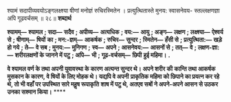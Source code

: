  

श्यामं सदापीव्यवयोऽङ्गलक्ष्श्या षीणां मनोज्ञं रुचिरस्मितेन । प्रत्युत्थितास्ते मुनय: स्वासनेवय- स्तल्लक्षणज्ञा अपि गूढवर्चसम् ॥ २८॥ **शब्दार्थ** 

**श्यामम्—** **श्यामल** **; सदा—** **सदैव** **; अपीव्य—** **अत्यधिक** **; वय:—** **आयु** **; अङ्ग—** **लक्षण** **; लक्ष्श्या—** **ऐश्वर्य से** **; षीणाम्—** **षियों** **का** **; मन:-ज्ञम्—** **आकर्षक** **; रुचिर—** **सुन्दर** **; स्मितेन—** **हँसी से** **; प्रत्युत्थिता:—** **खड़े हो गये** **; ते—** **वे सब** **; मुनय:—** **मुनिगण** **;** **स्व—** **अपने** **; आसनेवय:—** **आसनों से** **; तत्—** **वे** **; लक्षण-ज्ञा:—** **शरीरलक्षणों के जानने में पटु** **; अपि—** **भी** **; गूढ-वर्चसम्—** **छिपी** **हुई महिमा।** **.** 

**वे श्यामल वर्ण के तथा अपनी युवावस्था के कारण अत्यन्त सुन्दर थे। अपने शरीर की** **कान्ति तथा आकर्षक मुसकान के कारण, वे षियों के लिए मोहक थे। यद्यपि वे अपनी** **प्राकृतिक महिमा को छिपाने का प्रयत्न कर रहे थे, तो भी वहाँ पर उपस्थित सारे महॢष रूपाकृति** **शाष में पटु थे, अतएव सबों ने अपने-अपने आसन से उठकर उनका सश्मान किया।** **** 